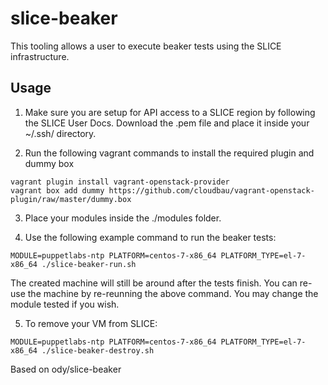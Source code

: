 # slice-beaker

This tooling allows a user to execute beaker tests using the SLICE infrastructure.

## Usage
1. Make sure you are setup for API access to a SLICE region by following the SLICE User Docs.
   Download the .pem file and place it inside your ~/.ssh/ directory.

2. Run the following vagrant commands to install the required plugin and dummy box

  ```
  vagrant plugin install vagrant-openstack-provider
  vagrant box add dummy https://github.com/cloudbau/vagrant-openstack-plugin/raw/master/dummy.box
  ```

3. Place your modules inside the ./modules folder.

4. Use the following example command to run the beaker tests:

  ```
  MODULE=puppetlabs-ntp PLATFORM=centos-7-x86_64 PLATFORM_TYPE=el-7-x86_64 ./slice-beaker-run.sh
  ```

  The created machine will still be around after the tests finish. You can re-use the machine by re-reunning the above command.
  You may change the module tested if you wish.

5. To remove your VM from SLICE:

  ```
  MODULE=puppetlabs-ntp PLATFORM=centos-7-x86_64 PLATFORM_TYPE=el-7-x86_64 ./slice-beaker-destroy.sh
  ```

Based on ody/slice-beaker
